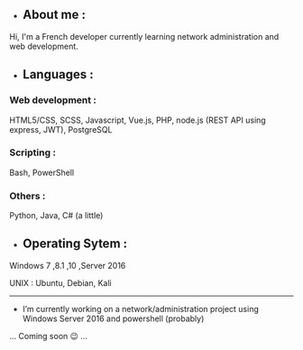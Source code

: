 <!--
**Spartan0NIX/Spartan0NIX** is a ✨ _special_ ✨ repository because its `README.md` (this file) appears on your GitHub profile.
-->

- ## About me : 
Hi, I'm a French developer currently learning network administration and web development.

- ## Languages :

### Web development : 
HTML5/CSS, SCSS, Javascript, Vue.js, PHP, node.js (REST API using express, JWT), PostgreSQL

### Scripting : 
Bash, PowerShell

### Others : 
Python, Java, C# (a little)

- ## Operating Sytem :

Windows 7 ,8.1 ,10 ,Server 2016

UNIX : Ubuntu, Debian, Kali

----------------------------------------------------------------------------------------------------------------------
- I’m currently working on a network/administration project using Windows Server 2016 and powershell (probably)

... Coming soon :wink: ...
